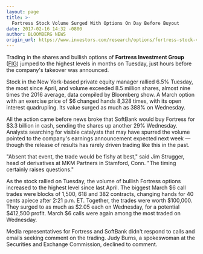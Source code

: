 ```yaml
---
layout: page
title: >-
  Fortress Stock Volume Surged With Options On Day Before Buyout
date: 2017-02-16 14:32 -0800
author: BLOOMBERG NEWS
origin_url: https://www.investors.com/research/options/fortress-stock-volume-surged-with-options-on-day-before-buyout/
---
```






Trading in the shares and bullish options of **Fortress Investment Group** ([FIG](https://research.investors.com/quote.aspx?symbol=FIG)) jumped to the highest levels in months on Tuesday, just hours before the company's takeover was announced.


Stock in the New York-based private equity manager rallied 6.5% Tuesday, the most since April, and volume exceeded 8.5 million shares, almost nine times the 2016 average, data compiled by Bloomberg show. A March option with an exercise price of $6 changed hands 8,328 times, with its open interest quadrupling. Its value surged as much as 388% on Wednesday.


All the action came before news broke that SoftBank would buy Fortress for $3.3 billion in cash, sending the shares up another 29% Wednesday. Analysts searching for visible catalysts that may have spurred the volume pointed to the company's earnings announcement expected next week — though the release of results has rarely driven trading like this in the past.


"Absent that event, the trade would be fishy at best," said Jim Strugger, head of derivatives at MKM Partners in Stamford, Conn. "The timing certainly raises questions."


As the stock rallied on Tuesday, the volume of bullish Fortress options increased to the highest level since last April. The biggest March $6 call trades were blocks of 1,500, 618 and 382 contracts, changing hands for 40 cents apiece after 2:21 p.m. ET. Together, the trades were worth $100,000. They surged to as much as $2.05 each on Wednesday, for a potential $412,500 profit. March $6 calls were again among the most traded on Wednesday.


Media representatives for Fortress and SoftBank didn't respond to calls and emails seeking comment on the trading. Judy Burns, a spokeswoman at the Securities and Exchange Commission, declined to comment.




